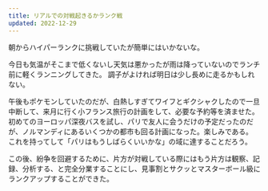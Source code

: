 ```yaml
---
title: リアルでの対戦起きるかランク戦
updated: 2022-12-29
---
```


朝からハイパーランクに挑戦していたが簡単にはいかないな。

今日も気温がそこまで低くないし天気は悪かったが雨は降っていないのでランチ前に軽くランニングしてきた。
調子がよければ明日は少し長めに走るかもしれない。

午後もポケモンしていたのだが、白熱しすぎてワイフとギクシャクしたので一旦中断して、来月に行く小フランス旅行の計画をして、必要な予約等を済ませた。
初めてのヨーロッパ深夜バスを試し、パリで友人に会うだけの予定だったのだが、ノルマンディにあるいくつかの都市も回る計画になった。楽しみである。
これを持ってして「パリはもうしばらくいいかな」の域に達することだろう。

この後、紛争を回避するために、片方が対戦している際にはもう片方は観察、記録、分析する、と完全分業することにし、見事割とサクッとマスターボール級にランクアップすることができた。
